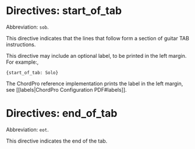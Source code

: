 # Directives: start_of_tab

Abbreviation: `sob`.

This directive indicates that the lines that follow form a section of guitar TAB instructions.

This directive may include an optional label, to be printed in the
left margin. For example:,

    {start_of_tab: Solo}

The ChordPro reference implementation prints the label in the left
margin, see [[labels|ChordPro Configuration PDF#labels]].

# Directives: end_of_tab

Abbreviation: `eot`.

This directive indicates the end of the tab.
